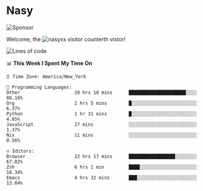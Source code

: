 # Nasy

<!--
<p align="center">
<img height="200" src="https://github-readme-stats.vercel.app/api?username=nasyxx&count_private=true&show_icons=true&theme=dracula&include_all_commits=true"/>
<img height="200" src="https://github-readme-stats.vercel.app/api/top-langs/?username=nasyxx&theme=dracula&hide=html,jupyter+notebook&count_private=true&show_icons=true"/>
</p>

  
----------------
-->

![Sponsor](https://img.shields.io/static/v1.svg?label=Sponsor&message=%E2%9D%A4&logo=GitHub&style=flat&color=pink)
 
Welcome, the ![nasyxx visitor counter](https://count.getloli.com/get/@nasyxx?theme=rule34)th vistor!
 
<!--START_SECTION:waka-->
![Lines of code](https://img.shields.io/badge/From%20Hello%20World%20I%27ve%20Written-599891%20lines%20of%20code-blue)

📊 **This Week I Spent My Time On** 

```text
⌚︎ Time Zone: America/New_York

💬 Programming Languages: 
Other                    28 hrs 18 mins      █████████████████████░░░░   86.16% 
Org                      2 hrs 5 mins        █░░░░░░░░░░░░░░░░░░░░░░░░   6.37% 
Python                   1 hr 31 mins        █░░░░░░░░░░░░░░░░░░░░░░░░   4.65% 
JavaScript               27 mins             ░░░░░░░░░░░░░░░░░░░░░░░░░   1.37% 
Nix                      11 mins             ░░░░░░░░░░░░░░░░░░░░░░░░░   0.56%

🔥 Editors: 
Browser                  22 hrs 17 mins      █████████████████░░░░░░░░   67.82% 
Zsh                      6 hrs 1 min         ████░░░░░░░░░░░░░░░░░░░░░   18.34% 
Emacs                    4 hrs 32 mins       ███░░░░░░░░░░░░░░░░░░░░░░   13.84%

```


<!--END_SECTION:waka-->

<!-- ![visitors](https://visitor-badge.laobi.icu/badge?page_id=nasyxx.nasyxx) -->
